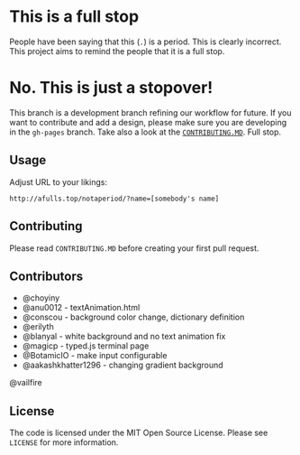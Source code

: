 # This is a full stop
People have been saying that this (`.`) is a period. This is clearly incorrect. This project aims to remind the people that it is a full stop.

# No. This is just a stopover!
This branch is a development branch refining our workflow for future. If you want to contribute and add a design, please make sure you are developing in the `gh-pages` branch. Take also a look at the [`CONTRIBUTING.MD`](https://github.com/choyiny/afullstop/blob/gh-pages/CONTRIBUTING.MD). Full stop.

## Usage
Adjust URL to your likings:
```
http://afulls.top/notaperiod/?name=[somebody's name]
```

## Contributing
Please read `CONTRIBUTING.MD` before creating your first pull request.

## Contributors
- @choyiny
- @anu0012 - textAnimation.html
- @conscou - background color change, dictionary definition
- @erilyth
- @blanyal - white background and no text animation fix
- @magicp - typed.js terminal page
- @BotamicIO - make input configurable
- @aakashkhatter1296 - changing gradient background

@vailfire

## License
The code is licensed under the MIT Open Source License. Please see `LICENSE` for more information.
